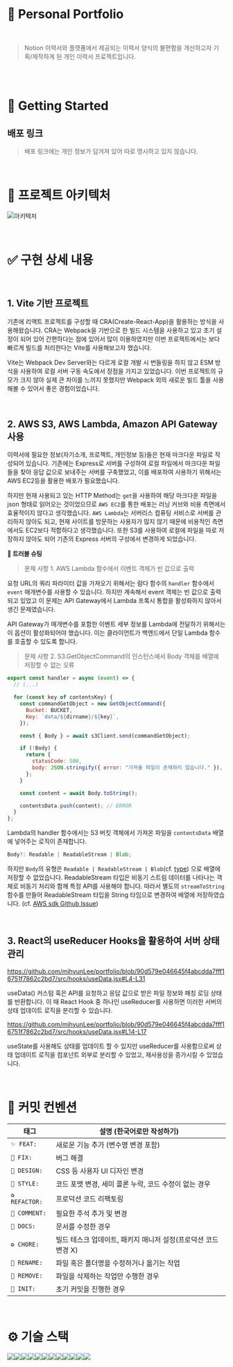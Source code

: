 # 📜 Personal Portfolio

<br>

> Notion 이력서와 플랫폼에서 제공되는 이력서 양식의 불편함을 개선하고자 기획/제작하게 된 개인 이력서 프로젝트입니다.

<br>
<br>

# 🚀 Getting Started

## 배포 링크

> 배포 링크에는 개인 정보가 담겨져 있어 따로 명시하고 있지 않습니다.

<br>

# 📱 프로젝트 아키텍처

![아키텍처](https://user-images.githubusercontent.com/51310674/275327700-b09674eb-d884-4022-9fff-4b88dc1abaac.png)

<br>

# ✅ 구현 상세 내용

<br>

## 1. Vite 기반 프로젝트

기존에 리액트 프로젝트를 구성할 때 CRA(Create-React-App)을 활용하는 방식을 사용해왔습니다.
CRA는 Webpack을 기반으로 한 빌드 시스템을 사용하고 있고 초기 설정이 되어 있어 간편하다는 점에 있어서 많이 이용하였지만 이번 프로젝트에서는 보다 빠르게 빌드를 처리한다는 Vite를 사용해보고자 했습니다.

Vite는 Webpack Dev Server와는 다르게 로컬 개발 시 번들링을 하지 않고 ESM 방식을 사용하여 로컬 서버 구동 속도에서 장점을 가지고 있었습니다. 이번 프로젝트의 규모가 크지 않아 실제 큰 차이를 느끼지 못했지만 Webpack 외의 새로운 빌드 툴을 사용해볼 수 있어서 좋은 경험이었습니다.

<br>

## 2. AWS S3, AWS Lambda, Amazon API Gateway 사용

이력서에 필요한 정보(자기소개, 프로젝트, 개인정보 등)들은 현재 마크다운 파일로 작성되어 있습니다. 기존에는 Express로 서버를 구성하여 로컬 파일에서 마크다운 파일들을 찾아 응답 값으로 보내주는 서버를 구축했었고, 이를 배포하여 사용하기 위해서는 AWS EC2등을 활용한 배포가 필요했습니다.

하지만 현재 사용되고 있는 HTTP Method는 `get`을 사용하여 해당 마크다운 파일을 json 형태로 읽어오는 것이었으므로 `AWS EC2`를 통한 배포는 러닝 커브와 비용 측면에서 효율적이지 않다고 생각했습니다. `AWS Lambda`는 서버리스 컴퓨팅 서비스로 서버를 관리하지 않아도 되고, 현재 사이트를 방문하는 사용자가 많지 않기 때문에 비용적인 측면에서도 EC2보다 적합하다고 생각했습니다. 또한 S3를 사용하여 로컬에 파일을 따로 저장하지 않아도 되어 기존의 Express 서버의 구성에서 변경하게 되었습니다.

<b> 🤔 트러블 슈팅 </b>

> 문제 사항 1. AWS Lambda 함수에서 이벤트 객체가 빈 값으로 출력

요청 URL의 쿼리 파라미터 값을 가져오기 위해서는 람다 함수의 `handler` 함수에서 `event` 매개변수를 사용할 수 있습니다. 하지만 계속해서 event 객체는 빈 값으로 출력되고 있었고 이 문제는 API Gateway에서 Lambda 프록시 통합을 활성화하지 않아서 생긴 문제였습니다.

API Gateway가 매개변수를 포함한 이벤트 세부 정보를 Lambda에 전달하기 위해서는 이 옵션이 활성화되어야 했습니다. 이는 클라이언트가 백엔드에서 단일 Lambda 함수를 호출할 수 있도록 합니다.

> 문제 사항 2. S3.GetObjectCommand의 인스턴스에서 Body 객체를 배열에 저장할 수 없는 오류

```js
export const handler = async (event) => {
  // (...)

  for (const key of contentsKey) {
    const commandGetObject = new GetObjectCommand({
      Bucket: BUCKET,
      Key: `data/${dirname}/${key}`,
    });

    const { Body } = await s3Client.send(commandGetObject);

    if (!Body) {
      return {
        statusCode: 500,
        body: JSON.stringify({ error: "가져올 파일이 존재하지 않습니다." }),
      };
    }

    const content = await Body.toString();

    contentsData.push(content); // ERROR
  }
};
```

Lambda의 handler 함수에서는 S3 버킷 객체에서 가져온 파일을 `contentsData` 배열에 넣어주는 로직이 존재합니다.

```typescript
Body?: Readable | ReadableStream | Blob;
```

하지만 `Body`의 유형은 `Readable | ReadableStream | Blob`(cf. [type](https://github.com/aws/aws-sdk-js-v3/blob/25cb359e69966c549eb505956c2aeee809819245/clients/client-s3/models/models_0.ts#L6560)) 으로 배열에 저장할 수 없었습니다. ReadableStream 타입은 비동기 스트림 데이터를 나타나는 객체로 비동기 처리와 함께 특정 API를 사용해야 합니다. 따라서 별도의 `streamToString` 함수를 만들어 ReadableStream 타입을 String 타임으로 변경하여 배열에 저장하였습니다. (cf. [AWS sdk Github Issue](https://github.com/aws/aws-sdk-js-v3/issues/1877#issuecomment-755387549))

<br>

## 3. React의 useReducer Hooks을 활용하여 서버 상태 관리

https://github.com/mihyunLee/portfolio/blob/90d579e046645f4abcdda7fff16751f7862c2bd7/src/hooks/useData.jsx#L4-L31

useData() 커스텀 훅은 API를 요청하고 응답 값으로 받은 파일 정보와 패칭 로딩 상태를 반환합니다.
이 때 React Hook 중 하나인 useReducer를 사용하면 이러한 서버의 상태 업데이트 로직을 분리할 수 있습니다.

https://github.com/mihyunLee/portfolio/blob/90d579e046645f4abcdda7fff16751f7862c2bd7/src/hooks/useData.jsx#L14-L17

useState를 사용해도 상태를 업데이트 할 수 있지만 useReducer를 사용함으로써 상태 업데이트 로직을 컴포넌트 외부로 분리할 수 있었고, 재사용성을 증가시킬 수 있었습니다.

<br>

# 🤝 커밋 컨벤션

| 태그           | 설명 (한국어로만 작성하기)                                     |
| -------------- | -------------------------------------------------------------- |
| `✨ FEAT:`     | 새로운 기능 추가 (변수명 변경 포함)                            |
| `🐛 FIX:`      | 버그 해결                                                      |
| `💄 DESIGN:`   | CSS 등 사용자 UI 디자인 변경                                   |
| `🎨 STYLE:`    | 코드 포맷 변경, 세미 콜론 누락, 코드 수정이 없는 경우          |
| `♻️ REFACTOR:` | 프로덕션 코드 리팩토링                                         |
| `💬 COMMENT:`  | 필요한 주석 추가 및 변경                                       |
| `📝 DOCS:`     | 문서를 수정한 경우                                             |
| `⚙️ CHORE:`    | 빌드 테스크 업데이트, 패키지 매니저 설정(프로덕션 코드 변경 X) |
| `🔄️ RENAME:`  | 파일 혹은 폴더명을 수정하거나 옮기는 작업                      |
| `🚚 REMOVE:`   | 파일을 삭제하는 작업만 수행한 경우                             |
| `🎉 INIT:`     | 초기 커밋을 진행한 경우                                        |

<br>

# ⚙️ 기술 스택

<div style='display: flex'>
  <img src="https://img.shields.io/badge/React-61DAFB?style=square&logo=React&logoColor=black"/>
  <img src="https://img.shields.io/badge/ReactMarkdown-gray?style=square&logo=ReactMarkdown&logoColor=white"/>
  <img src="https://img.shields.io/badge/ReMark-000000?style=square&logo=Remark&logoColor=white"/>
	<img src="https://img.shields.io/badge/Styled_Components-DB7093?style=square&logo=styled-components&logoColor=white"/>
  <img src="https://img.shields.io/badge/Amazon_API_Gateway-FF4F8B?style=square&logo=amazon-api-gateway&logoColor=white"/>
  <img src="https://img.shields.io/badge/AWS_Lambda-FF9900?style=square&logo=aws-lambda&logoColor=white"/>
  <img src="https://img.shields.io/badge/Amazon_S3-569A31?style=square&logo=amazon-s3&logoColor=white"/>
  <img src="https://img.shields.io/badge/vercel-000000?style=square&logo=vercel&logoColor=white"/>
  <img src="https://img.shields.io/badge/eslint-4B32C3?style=square&logo=eslint&logoColor=white"/>
  <img src="https://img.shields.io/badge/prettier-F7B93E?style=square&logo=prettier&logoColor=black"/>
  <img src="https://img.shields.io/badge/GitHub-181717?style=square&logo=GitHub&logoColor=white"/>
  <img src="https://img.shields.io/badge/git-F05032?style=square&logo=git&logoColor=white">
</div>
